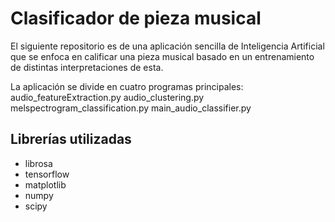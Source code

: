 # Clasificador de pieza musical 
El siguiente repositorio es de una aplicación sencilla de Inteligencia Artificial que se enfoca 
en calificar una pieza musical basado en un entrenamiento de distintas interpretaciones de esta.

La aplicación se divide en cuatro programas principales:
audio_featureExtraction.py
audio_clustering.py
melspectrogram_classification.py
main_audio_classifier.py

## Librerías utilizadas
- librosa
- tensorflow
- matplotlib
- numpy
- scipy
